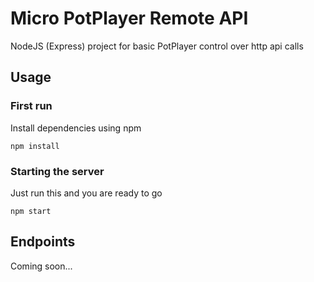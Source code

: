 # Micro PotPlayer Remote API

NodeJS (Express) project for basic PotPlayer control over http api calls

## Usage
### First run
Install dependencies using npm
```
npm install
```
### Starting the server
Just run this and you are ready to go
```
npm start
```

## Endpoints
Coming soon...
